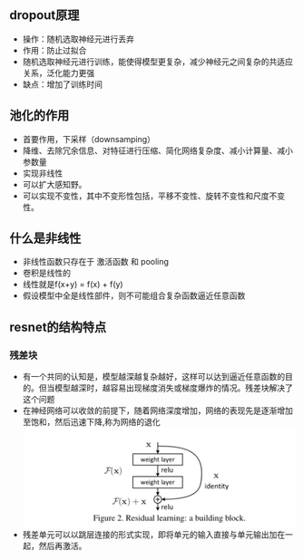 ## dropout原理
- 操作：随机选取神经元进行丢弃
- 作用：防止过拟合
- 随机选取神经元进行训练，能使得模型更复杂，减少神经元之间复杂的共适应关系，泛化能力更强
- 缺点：增加了训练时间

## 池化的作用
- 首要作用，下采样（downsamping）
- 降维、去除冗余信息、对特征进行压缩、简化网络复杂度、减小计算量、减小参数量
- 实现非线性
- 可以扩大感知野。
- 可以实现不变性，其中不变形性包括，平移不变性、旋转不变性和尺度不变性。

## 什么是非线性
- 非线性函数只存在于 激活函数 和 pooling
- 卷积是线性的
- 线性就是f(x+y) = f(x) + f(y)
- 假设模型中全是线性部件，则不可能组合复杂函数逼近任意函数

## resnet的结构特点
### 残差块
- 有一个共同的认知是，模型越深越复杂越好，这样可以达到逼近任意函数的目的。但当模型越深时，越容易出现梯度消失或梯度爆炸的情况。残差块解决了这个问题
- 在神经网络可以收敛的前提下，随着网络深度增加，网络的表现先是逐渐增加至饱和，然后迅速下降,称为网络的退化
![dd](./img/v2-a75e6636ebb983125086d9f63f7b27b3_1440w.jpg)
- 残差单元可以以跳层连接的形式实现，即将单元的输入直接与单元输出加在一起，然后再激活。





